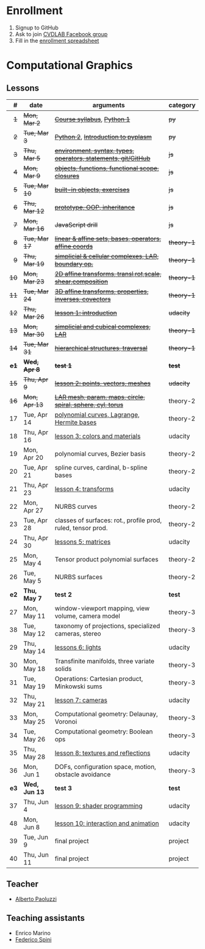 # Enrollment

1. Signup to GitHub
2. Ask to join [CVDLAB Facebook group](https://www.facebook.com/groups/cvdlab/)
3. Fill in the [enrollment spreadsheet](https://docs.google.com/spreadsheets/d/1WYKBwIbqk1SF6MdTQ7HIauO457_MMWyekyD5CT5x48c/edit#gid=0)

# Computational Graphics

## Lessons

| # | date | arguments | category |
|--:|------|-----------|----------|
| ~~1~~ | ~~Mon, Mar 2~~ | [~~Course syllabus~~](lessons/2015-03-02/lecture-01a.pdf), [~~Python 1~~](lessons/2015-03-02/lecture-01a.pdf) | ~~py~~ |
| ~~2~~ | ~~Tue, Mar 3~~ | [~~Python 2~~](lessons/2015-03-03/lecture-02a.pdf), [~~Introduction to pyplasm~~](lessons/2015-03-03/lecture-02b.pdf) | ~~py~~ |
| ~~3~~ | ~~Thu, Mar 5~~ | [~~environment, syntax, types, operators, statements, git/GitHub~~](https://github.com/cvdlab-cg/lessons/tree/master/lessons/2015-03-05) | ~~js~~ |
| ~~4~~ | ~~Mon, Mar 9~~ | [~~objects, functions, functional scope, closures~~](https://github.com/cvdlab-cg/lessons/tree/master/lessons/2015-03-09) | ~~js~~ |
| ~~5~~ | ~~Tue, Mar 10~~ | [~~built-in objects, exercises~~](https://github.com/cvdlab-cg/lessons/tree/master/lessons/2015-03-10) | ~~js~~ |
| ~~6~~ | ~~Thu, Mar 12~~ | [~~prototype, OOP, inheritance~~](https://github.com/cvdlab-cg/lessons/tree/master/lessons/2015-03-12) | ~~js~~ |
| ~~7~~ | ~~Mon, Mar 16~~ | ~~JavaScript drill~~ | ~~js~~ |
| ~~8~~ | ~~Tue, Mar 17~~ | [~~linear & affine sets, bases, operators, affine coords~~](lessons/2015-03-17/lecture-8.pdf) | ~~theory-1~~ |
| ~~9~~ | ~~Thu, Mar 19~~ | [~~simplicial & cellular complexes, LAR, boundary op.~~](lessons/2015-03-19/lecture-9.pdf) | ~~theory-1~~ |
| ~~10~~ | ~~Mon, Mar 23~~ | [~~2D affine transforms, transl,rot,scale, shear,composition~~](lessons/2015-03-23/lecture-10.pdf) | ~~theory-1~~ |
| ~~11~~ | ~~Tue, Mar 24~~ | [~~3D affine transforms, properties, inverses, covectors~~](https://github.com/cvdlab-cg/lessons/blob/master/lessons/2015-03-24/lecture-11.pdf) | ~~theory-1~~ |
| ~~12~~ | ~~Thu, Mar 26~~ | [~~lesson 1: introduction~~](https://github.com/cvdlab-cg/lessons/tree/master/lessons/2015-03-26) | ~~udacity~~ |
| ~~13~~ | ~~Mon, Mar 30~~ | [~~simplicial and cubical complexes, LAR~~](lessons/2015-03-30/) | ~~theory-1~~ |
| ~~14~~ | ~~Tue, Mar 31~~ | [~~hierarchical structures, traversal~~](lessons/2015-03-31/lecture-13.pdf) | ~~theory-1~~ |
| ~~**e1**~~ | ~~**Wed, Apr 8**~~ | ~~**test 1**~~ | ~~**test**~~ |
| ~~15~~ | ~~Thu, Apr 9~~ | [~~lesson 2: points, vectors, meshes~~](https://github.com/cvdlab-cg/lessons/tree/master/lessons/2015-04-09) | ~~udacity~~ |
| ~~16~~ | ~~Mon, Apr 13~~ | [~~LAR mesh, param. maps, circle, spiral, sphere, cyl, torus~~](https://github.com/cvdlab-cg/lessons/blob/master/lessons/2015-04-13/) | theory-2 |
| 17 | Tue, Apr 14 | [polynomial curves, Lagrange, Hermite bases](lessons/2015-04-14/) | theory-2 |
| 18 | Thu, Apr 16 | [lesson 3: colors and materials](https://github.com/cvdlab-cg/lessons/tree/master/lessons/2015-04-16) | udacity |
| 19 | Mon, Apr 20 | polynomial curves, Bezier basis | theory-2 |
| 20 | Tue, Apr 21 | spline curves, cardinal, b-spline bases | theory-2 |
| 21 | Thu, Apr 23 | [lesson 4: transforms](https://github.com/cvdlab-cg/lessons/tree/master/lessons/2015-04-23) | udacity |
| 22 | Mon, Apr 27 | NURBS curves | theory-2 |
| 23 | Tue, Apr 28 | classes of surfaces: rot., profile prod, ruled, tensor prod. | theory-2 |
| 24 | Thu, Apr 30 | [lessons 5: matrices](https://github.com/cvdlab-cg/lessons/tree/master/lessons/2015-04-30) | udacity |
| 25 | Mon, May 4 | Tensor product polynomial surfaces | theory-2 |
| 26 | Tue, May 5 | NURBS surfaces | theory-2 |
| **e2** | **Thu, May 7** | **test 2** | **test** |
| 27 | Mon, May 11 | window-viewport mapping, view volume, camera model | theory-3 |
| 38 | Tue, May 12 | taxonomy of projections, specialized cameras, stereo | theory-3 |
| 29 | Thu, May 14 | [lessons 6: lights](https://github.com/cvdlab-cg/lessons/tree/master/lessons/2015-05-14) | udacity |
| 30 | Mon, May 18 | Transfinite manifolds, three variate solids | theory-3 |
| 31 | Tue, May 19 | Operations: Cartesian product, Minkowski sums | theory-3 |
| 32 | Thu, May 21 | [lesson 7: cameras](https://github.com/cvdlab-cg/lessons/tree/master/lessons/2015-05-21) | udacity |
| 33 | Mon, May 25 | Computational geometry: Delaunay, Voronoi | theory-3 |
| 34 | Tue, May 26 | Computational geometry: Boolean ops | theory-3 |
| 35 | Thu, May 28 | [lesson 8: textures and reflections](https://github.com/cvdlab-cg/lessons/tree/master/lessons/2015-05-28) | udacity |
| 36 | Mon, Jun 1 | DOFs, configuration space, motion, obstacle avoidance | theory-3 |
| **e3** | **Wed, Jun 13** | **test 3** | **test** |
| 37 | Thu, Jun 4 | [lesson 9: shader programming](https://github.com/cvdlab-cg/lessons/tree/master/lessons/2015-06-04) | udacity |
| 48 | Mon, Jun 8 | [lesson 10: interaction and animation](https://github.com/cvdlab-cg/lessons/tree/master/lessons/2015-06-08) | udacity |
| 39 | Tue, Jun 9 | final project | project |
| 40 | Thu, Jun 11 | final project | project |

## Teacher

- [Alberto Paoluzzi](http://paoluzzi.dia.uniroma3.it/)

## Teaching assistants

- Enrico Marino
- [Federico Spini](http://federicospini.com)
